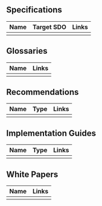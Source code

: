 ## Specifications

| Name | Target SDO  | Links |
| --- | --- | --- |
| | | |

## Glossaries

| Name | Links |
| --- | --- |
| | |

## Recommendations

| Name | Type  | Links |
| --- | --- | --- |
| | | |


## Implementation Guides

| Name | Type  | Links |
| --- | --- | --- |
| | | |

## White Papers
| Name | Links |
| --- | --- |
| | |

